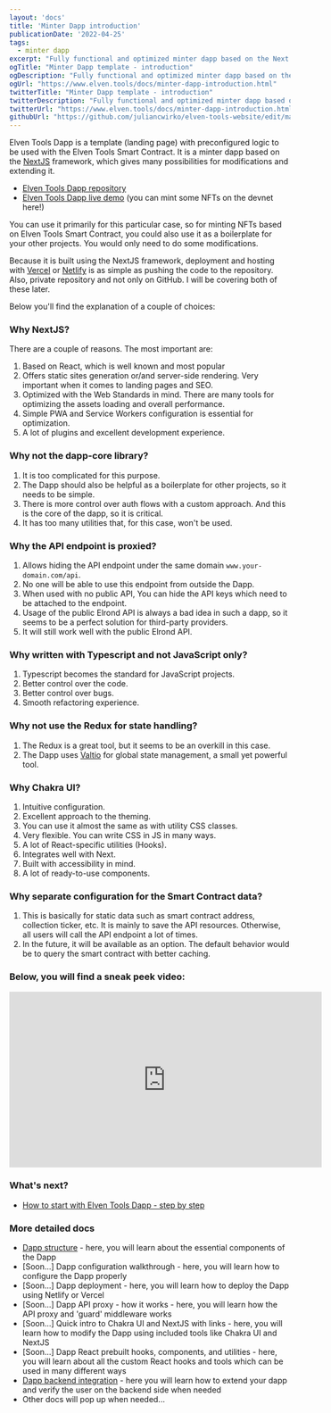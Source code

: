 ```yaml
---
layout: 'docs'
title: 'Minter Dapp introduction'
publicationDate: '2022-04-25'
tags:
  - minter dapp
excerpt: "Fully functional and optimized minter dapp based on the Next framework, integrated with Elven Tools Smart Contract."
ogTitle: "Minter Dapp template - introduction"
ogDescription: "Fully functional and optimized minter dapp based on the Next framework, integrated with Elven Tools Smart Contract."
ogUrl: "https://www.elven.tools/docs/minter-dapp-introduction.html"
twitterTitle: "Minter Dapp template - introduction"
twitterDescription: "Fully functional and optimized minter dapp based on the Next framework, integrated with Elven Tools Smart Contract."
twitterUrl: "https://www.elven.tools/docs/minter-dapp-introduction.html"
githubUrl: "https://github.com/juliancwirko/elven-tools-website/edit/main/src/docs/minter-dapp-introduction.md"
---
```


Elven Tools Dapp is a template (landing page) with preconfigured logic to be used with the Elven Tools Smart Contract. It is a minter dapp based on the [NextJS](https://nextjs.org/) framework, which gives many possibilities for modifications and extending it.

- [Elven Tools Dapp repository](https://github.com/ElvenTools/elven-tools-dapp)
- [Elven Tools Dapp live demo](https://dapp-demo.elven.tools/) (you can mint some NFTs on the devnet here!)

You can use it primarily for this particular case, so for minting NFTs based on Elven Tools Smart Contract, you could also use it as a boilerplate for your other projects. You would only need to do some modifications.

Because it is built using the NextJS framework, deployment and hosting with [Vercel](https://vercel.com/) or [Netlify](https://www.netlify.com/) is as simple as pushing the code to the repository. Also, private repository and not only on GitHub. I will be covering both of these later.

Below you'll find the explanation of a couple of choices:

### Why NextJS?

There are a couple of reasons. The most important are:

1. Based on React, which is well known and most popular
2. Offers static sites generation or/and server-side rendering. Very important when it comes to landing pages and SEO.
3. Optimized with the Web Standards in mind. There are many tools for optimizing the assets loading and overall performance.
4. Simple PWA and Service Workers configuration is essential for optimization.
5. A lot of plugins and excellent development experience.

### Why not the dapp-core library?

1. It is too complicated for this purpose.
2. The Dapp should also be helpful as a boilerplate for other projects, so it needs to be simple.
3. There is more control over auth flows with a custom approach. And this is the core of the dapp, so it is critical.
4. It has too many utilities that, for this case, won't be used.

### Why the API endpoint is proxied?

1. Allows hiding the API endpoint under the same domain `www.your-domain.com/api`.
2. No one will be able to use this endpoint from outside the Dapp.
3. When used with no public API, You can hide the API keys which need to be attached to the endpoint.
4. Usage of the public Elrond API is always a bad idea in such a dapp, so it seems to be a perfect solution for third-party providers.
5. It will still work well with the public Elrond API.

### Why written with Typescript and not JavaScript only?

1. Typescript becomes the standard for JavaScript projects.
2. Better control over the code.
3. Better control over bugs.
4. Smooth refactoring experience.

### Why not use the Redux for state handling?

1. The Redux is a great tool, but it seems to be an overkill in this case.
2. The Dapp uses [Valtio](https://valtio.pmnd.rs/) for global state management, a small yet powerful tool.

### Why Chakra UI?

1. Intuitive configuration.
2. Excellent approach to the theming.
3. You can use it almost the same as with utility CSS classes.
4. Very flexible. You can write CSS in JS in many ways.
5. A lot of React-specific utilities (Hooks).
6. Integrates well with Next.
7. Built with accessibility in mind.
8. A lot of ready-to-use components.

### Why separate configuration for the Smart Contract data?

1. This is basically for static data such as smart contract address, collection ticker, etc. It is mainly to save the API resources. Otherwise, all users will call the API endpoint a lot of times.
2. In the future, it will be available as an option. The default behavior would be to query the smart contract with better caching.

### Below, you will find a sneak peek video:

<div class="embeded-media-container">
  <iframe width="560" height="315" src="https://www.youtube.com/embed/ATSxD3mD4dc" title="YouTube video player" frameborder="0" allow="accelerometer; autoplay; clipboard-write; encrypted-media; gyroscope; picture-in-picture" allowfullscreen></iframe>
</div>

### What's next?
- [How to start with Elven Tools Dapp - step by step](/docs/how-to-start-with-the-dapp.html)

### More detailed docs

- [Dapp structure](/docs/dapp-structure.html) - here, you will learn about the essential components of the Dapp
- [Soon...] Dapp configuration walkthrough - here, you will learn how to configure the Dapp properly
- [Soon...] Dapp deployment - here, you will learn how to deploy the Dapp using Netlify or Vercel
- [Soon...] Dapp API proxy - how it works - here, you will learn how the API proxy and 'guard' middleware works
- [Soon...] Quick intro to Chakra UI and NextJS with links - here, you will learn how to modify the Dapp using included tools like Chakra UI and NextJS
- [Soon...] Dapp React prebuilt hooks, components, and utilities - here, you will learn about all the custom React hooks and tools which can be used in many different ways
- [Dapp backend integration](/docs/dapp-backend-integration.html) - here you will learn how to extend your dapp and verify the user on the backend side when needed
- Other docs will pop up when needed...
